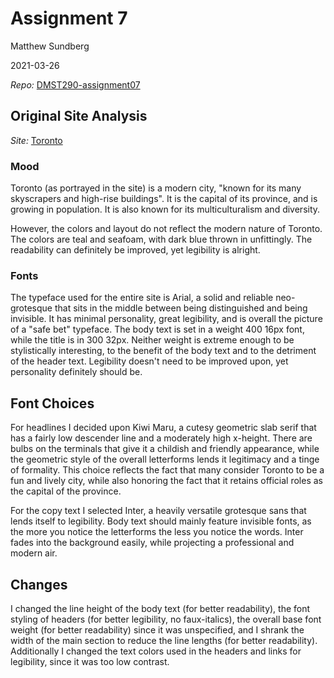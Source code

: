# Assignment 7
Matthew Sundberg

2021-03-26

*Repo:* [DMST290-assignment07](https://github.com/mwsundberg/DMST290-assignment07)

## Original Site Analysis
*Site:* [Toronto](http://jaddy.digitalscholar.rochester.edu/dms290/assignment02/home.html)

### Mood
Toronto (as portrayed in the site) is a modern city, "known for its many skyscrapers and high-rise buildings". It is the capital of its province, and is growing in population. It is also known for its multiculturalism and diversity.

However, the colors and layout do not reflect the modern nature of Toronto. The colors are teal and seafoam, with dark blue thrown in unfittingly. The readability can definitely be improved, yet legibility is alright.

### Fonts
The typeface used for the entire site is Arial, a solid and reliable neo-grotesque that sits in the middle between being distinguished and being invisible. It has minimal personality, great legibility, and is overall the picture of a "safe bet" typeface. The body text is set in a weight 400 16px font, while the title is in 300 32px. Neither weight is extreme enough to be stylistically interesting, to the benefit of the body text and to the detriment of the header text. Legibility doesn't need to be improved upon, yet personality definitely should be.

## Font Choices
For headlines I decided upon Kiwi Maru, a cutesy geometric slab serif that has a fairly low descender line and a moderately high x-height. There are bulbs on the terminals that give it a childish and friendly appearance, while the geometric style of the overall letterforms lends it legitimacy and a tinge of formality. This choice reflects the fact that many consider Toronto to be a fun and lively city, while also honoring the fact that it retains official roles as the capital of the province.

For the copy text I selected Inter, a heavily versatile grotesque sans that lends itself to legibility. Body text should mainly feature invisible fonts, as the more you notice the letterforms the less you notice the words. Inter fades into the background easily, while projecting a professional and modern air.

## Changes
I changed the line height of the body text (for better readability), the font styling of headers (for better legibility, no faux-italics), the overall base font weight (for better readability) since it was unspecified, and I shrank the width of the main section to reduce the line lengths (for better readability). Additionally I changed the text colors used in the headers and links for legibility, since it was too low contrast.
